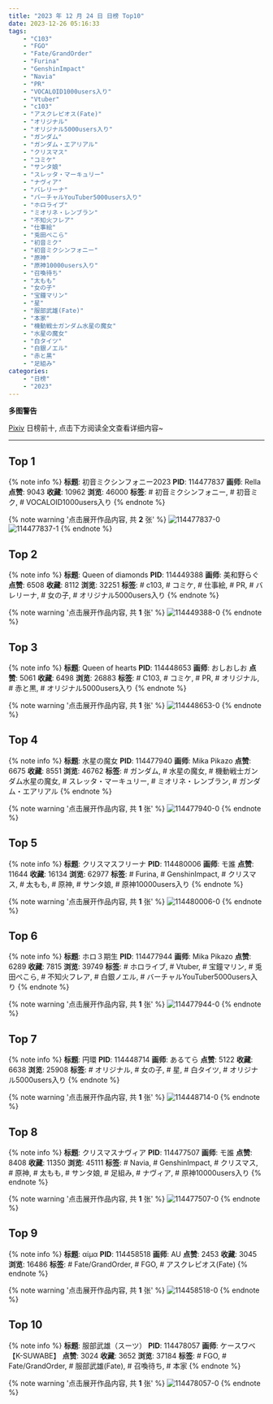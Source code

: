 ```yaml
---
title: "2023 年 12 月 24 日 日榜 Top10"
date: 2023-12-26 05:16:33
tags:
    - "C103"
    - "FGO"
    - "Fate/GrandOrder"
    - "Furina"
    - "GenshinImpact"
    - "Navia"
    - "PR"
    - "VOCALOID1000users入り"
    - "Vtuber"
    - "c103"
    - "アスクレピオス(Fate)"
    - "オリジナル"
    - "オリジナル5000users入り"
    - "ガンダム"
    - "ガンダム・エアリアル"
    - "クリスマス"
    - "コミケ"
    - "サンタ娘"
    - "スレッタ・マーキュリー"
    - "ナヴィア"
    - "バレリーナ"
    - "バーチャルYouTuber5000users入り"
    - "ホロライブ"
    - "ミオリネ・レンブラン"
    - "不知火フレア"
    - "仕事絵"
    - "兎田ぺこら"
    - "初音ミク"
    - "初音ミクシンフォニー"
    - "原神"
    - "原神10000users入り"
    - "召喚待ち"
    - "太もも"
    - "女の子"
    - "宝鐘マリン"
    - "星"
    - "服部武雄(Fate)"
    - "本家"
    - "機動戦士ガンダム水星の魔女"
    - "水星の魔女"
    - "白タイツ"
    - "白銀ノエル"
    - "赤と黒"
    - "足組み"
categories:
    - "日榜"
    - "2023"
---
```


<i class="fa fa-triangle-exclamation"></i>**多图警告**<i class="fa fa-triangle-exclamation"></i>

[Pixiv](https://www.pixiv.net/) 日榜前十, 点击下方阅读全文查看详细内容~

<!-- more -->

---

## Top 1

{% note info %}
**标题**: 初音ミクシンフォニー2023
**PID**: 114477837 **画师**: Rella
**点赞**: 9043 **收藏**: 10962 **浏览**: 46000
**标签**: # 初音ミクシンフォニー, # 初音ミク, # VOCALOID1000users入り
{% endnote %}

{% note warning '点击展开作品内容, 共 **2** 张' %}
![114477837-0](https://i.pixiv.re/img-original/img/2023/12/24/00/00/57/114477837_p0.png)
![114477837-1](https://i.pixiv.re/img-original/img/2023/12/24/00/00/57/114477837_p1.png)
{% endnote %}

## Top 2

{% note info %}
**标题**: Queen of diamonds
**PID**: 114449388 **画师**: 美和野らぐ
**点赞**: 6508 **收藏**: 8112 **浏览**: 32251
**标签**: # c103, # コミケ, # 仕事絵, # PR, # バレリーナ, # 女の子, # オリジナル5000users入り
{% endnote %}

{% note warning '点击展开作品内容, 共 **1** 张' %}
![114449388-0](https://i.pixiv.re/img-original/img/2023/12/23/00/12/06/114449388_p0.png)
{% endnote %}

## Top 3

{% note info %}
**标题**: Queen of hearts
**PID**: 114448653 **画师**: おしおしお
**点赞**: 5061 **收藏**: 6498 **浏览**: 26883
**标签**: # C103, # コミケ, # PR, # オリジナル, # 赤と黒, # オリジナル5000users入り
{% endnote %}

{% note warning '点击展开作品内容, 共 **1** 张' %}
![114448653-0](https://i.pixiv.re/img-original/img/2023/12/23/00/00/15/114448653_p0.png)
{% endnote %}

## Top 4

{% note info %}
**标题**: 水星の魔女
**PID**: 114477940 **画师**: Mika Pikazo
**点赞**: 6675 **收藏**: 8551 **浏览**: 46762
**标签**: # ガンダム, # 水星の魔女, # 機動戦士ガンダム水星の魔女, # スレッタ・マーキュリー, # ミオリネ・レンブラン, # ガンダム・エアリアル
{% endnote %}

{% note warning '点击展开作品内容, 共 **1** 张' %}
![114477940-0](https://i.pixiv.re/img-original/img/2023/12/24/00/01/28/114477940_p0.png)
{% endnote %}

## Top 5

{% note info %}
**标题**: クリスマスフリーナ
**PID**: 114480006 **画师**: モ誰
**点赞**: 11644 **收藏**: 16134 **浏览**: 62977
**标签**: # Furina, # GenshinImpact, # クリスマス, # 太もも, # 原神, # サンタ娘, # 原神10000users入り
{% endnote %}

{% note warning '点击展开作品内容, 共 **1** 张' %}
![114480006-0](https://i.pixiv.re/img-original/img/2023/12/24/00/42/50/114480006_p0.jpg)
{% endnote %}

## Top 6

{% note info %}
**标题**: ホロ３期生
**PID**: 114477944 **画师**: Mika Pikazo
**点赞**: 6289 **收藏**: 7815 **浏览**: 39749
**标签**: # ホロライブ, # Vtuber, # 宝鐘マリン, # 兎田ぺこら, # 不知火フレア, # 白銀ノエル, # バーチャルYouTuber5000users入り
{% endnote %}

{% note warning '点击展开作品内容, 共 **1** 张' %}
![114477944-0](https://i.pixiv.re/img-original/img/2023/12/24/00/01/30/114477944_p0.png)
{% endnote %}

## Top 7

{% note info %}
**标题**: 円環
**PID**: 114448714 **画师**: あるてら
**点赞**: 5122 **收藏**: 6638 **浏览**: 25908
**标签**: # オリジナル, # 女の子, # 星, # 白タイツ, # オリジナル5000users入り
{% endnote %}

{% note warning '点击展开作品内容, 共 **1** 张' %}
![114448714-0](https://i.pixiv.re/img-original/img/2023/12/23/00/00/36/114448714_p0.png)
{% endnote %}

## Top 8

{% note info %}
**标题**: クリスマスナヴィア
**PID**: 114477507 **画师**: モ誰
**点赞**: 8408 **收藏**: 11350 **浏览**: 45111
**标签**: # Navia, # GenshinImpact, # クリスマス, # 原神, # 太もも, # サンタ娘, # 足組み, # ナヴィア, # 原神10000users入り
{% endnote %}

{% note warning '点击展开作品内容, 共 **1** 张' %}
![114477507-0](https://i.pixiv.re/img-original/img/2023/12/23/23/55/38/114477507_p0.jpg)
{% endnote %}

## Top 9

{% note info %}
**标题**: αίμα
**PID**: 114458518 **画师**: AU
**点赞**: 2453 **收藏**: 3045 **浏览**: 16486
**标签**: # Fate/GrandOrder, # FGO, # アスクレピオス(Fate)
{% endnote %}

{% note warning '点击展开作品内容, 共 **1** 张' %}
![114458518-0](https://i.pixiv.re/img-original/img/2023/12/23/10/58/35/114458518_p0.png)
{% endnote %}

## Top 10

{% note info %}
**标题**: 服部武雄（スーツ）
**PID**: 114478057 **画师**: ケースワベ【K-SUWABE】
**点赞**: 3024 **收藏**: 3652 **浏览**: 37184
**标签**: # FGO, # Fate/GrandOrder, # 服部武雄(Fate), # 召喚待ち, # 本家
{% endnote %}

{% note warning '点击展开作品内容, 共 **1** 张' %}
![114478057-0](https://i.pixiv.re/img-original/img/2023/12/24/00/02/06/114478057_p0.jpg)
{% endnote %}
